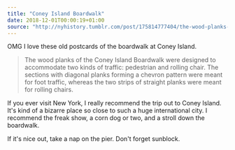 ```yaml
---
title: "Coney Island Boardwalk"
date: 2018-12-01T00:00:19+01:00
source: "http://nyhistory.tumblr.com/post/175814777404/the-wood-planks-of-the-coney-island-boardwalk-were"
---
```


OMG I love these old postcards of the boardwalk at Coney Island.

> The wood planks of the Coney Island Boardwalk were designed to accommodate two kinds of traffic: pedestrian and rolling chair. The sections with diagonal planks forming a chevron pattern were meant for foot traffic, whereas the two strips of straight planks were meant for rolling chairs.

If you ever visit New York, I really recommend the trip out to Coney Island. It's kind of a bizarre place so close to such a huge international city. I recommend the freak show, a corn dog or two, and a stroll down the boardwalk.

If it's nice out, take a nap on the pier. Don't forget sunblock.
